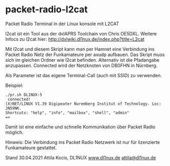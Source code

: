 # packet-radio-l2cat
Packet Radio Terminal in der Linux konsole mit L2CAT

l2cat ist ein Tool aus der dxlAPRS Toolchain von Chris OE5DXL.
Weitere Infocs zu l2cat hier: http://dxlwiki.dl1nux.de/index.php?title=L2cat

Mit l2cat und diesem Skript kann man per Hamnet eine Verbindung ins Packet
Radio Netz der Funkamateure per axudp aufbauen. Das Skript muss sich im
gleichen Ordner wie l2cat befinden. Alternativ ist die Pfadangabe anzupassen.
Connected wird der Netzknoten von DB0FHN in Nürnberg.

Als Parameter ist das eigene Terminal-Call (auch mit SSID) zu verwenden.

Beispiel:

	./pr.sh DL1NUX-5
	 connected!
	(X)NET/LINUX V1.39 Digipeater Nuremberg Institut of Technology. Loc: JN59NK.
	Shortcuts: "help", "info", "mailbox", "shell", "admin"
	=>


Damit ist eine einfache und schnelle Kommunikation über Packet Radio möglich.

Hinweis: Die Verbindung ins Packet Radio Netzwerk ist nur für lizenzierte
Funkamateure gestattet.

Stand 30.04.2021
Attila Kocis, DL1NUX
www.dl1nux.de
attila@dl1nux.de
